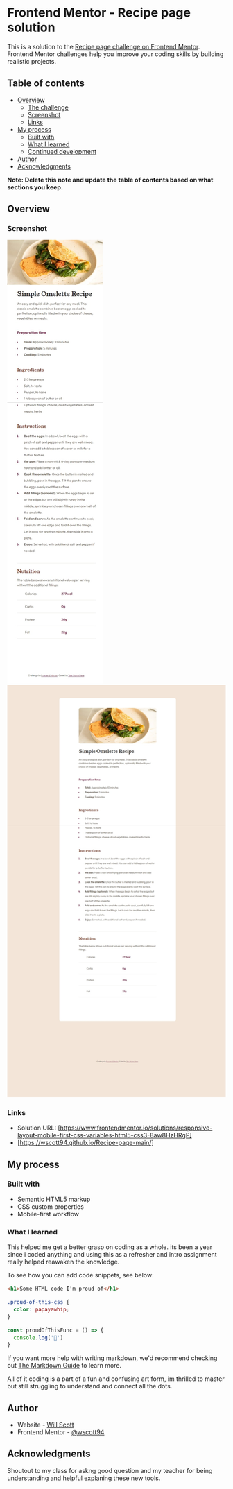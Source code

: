# Frontend Mentor - Recipe page solution

This is a solution to the [Recipe page challenge on Frontend Mentor](https://www.frontendmentor.io/challenges/recipe-page-KiTsR8QQKm). Frontend Mentor challenges help you improve your coding skills by building realistic projects. 

## Table of contents

- [Overview](#overview)
  - [The challenge](#the-challenge)
  - [Screenshot](#screenshot)
  - [Links](#links)
- [My process](#my-process)
  - [Built with](#built-with)
  - [What I learned](#what-i-learned)
  - [Continued development](#continued-development)
- [Author](#author)
- [Acknowledgments](#acknowledgments)

**Note: Delete this note and update the table of contents based on what sections you keep.**

## Overview

### Screenshot

![Mobile View](./design/my-mobile-view.jpeg)
![Desktop View](./design/my-desktop-view.jpeg)

### Links

- Solution URL: [https://www.frontendmentor.io/solutions/responsive-layout-mobile-first-css-variables-html5-css3-8aw8HzHRgP]
- [https://wscott94.github.io/Recipe-page-main/]

## My process

### Built with

- Semantic HTML5 markup
- CSS custom properties
- Mobile-first workflow

### What I learned

This helped me get a better grasp on coding as a whole. its been a year since i coded anything and using this as a refresher and intro assignment really helped reawaken the knowledge.

To see how you can add code snippets, see below:

```html
<h1>Some HTML code I'm proud of</h1>
```
```css
.proud-of-this-css {
  color: papayawhip;
}
```
```js
const proudOfThisFunc = () => {
  console.log('🎉')
}
```

If you want more help with writing markdown, we'd recommend checking out [The Markdown Guide](https://www.markdownguide.org/) to learn more.

All of it coding is a part of a fun and confusing art form, im thrilled to master but still struggling to understand and connect all the dots.

## Author

- Website - [Will Scott](https://www.your-site.com)
- Frontend Mentor - [@wscott94](https://www.frontendmentor.io/profile/wscott94)

## Acknowledgments

Shoutout to my class for askng good question and my teacher for being understanding and helpful explaning these new tools. 

